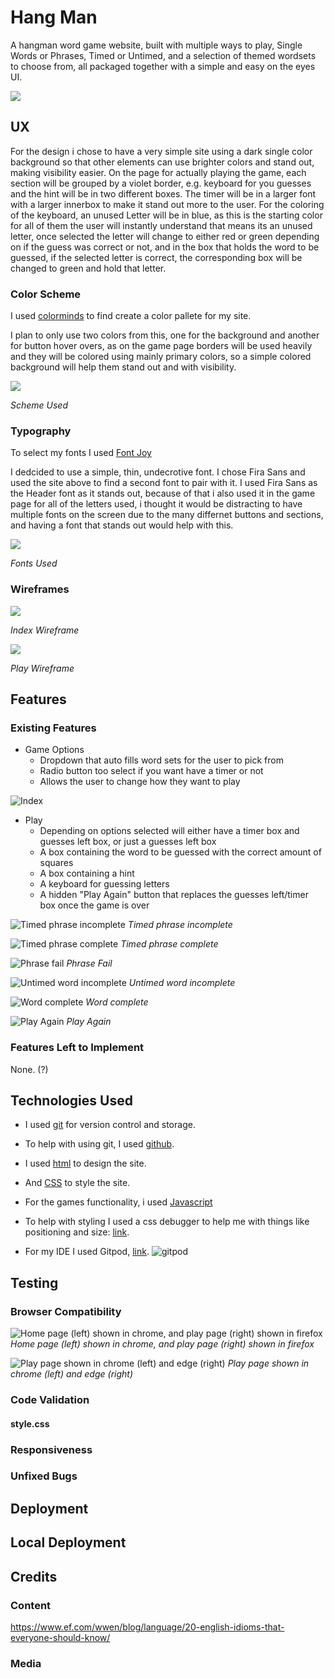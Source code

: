 # Hang Man
A hangman word game website, built with multiple ways to play, Single Words or Phrases, Timed or Untimed, and a selection of themed wordsets to choose from, all packaged together with a simple and easy on the eyes UI.  

![](documentation/images/amiresponsive.png)

## UX
For the design i chose to have a very simple site using a dark single color background so that other elements can use brighter colors and stand out, making visibility easier. On the page for actually playing the game, each section will be grouped by a violet border, e.g. keyboard for you guesses and the hint will be in two different boxes. The timer will be in a larger font with a larger innerbox to make it stand out more to the user. For the coloring of the keyboard, an unused Letter will be in blue, as this is the starting color for all of them the user will instantly understand that means its an unused letter, once selected the letter will change to either red or green depending on if the guess was correct or not, and in the box that holds the word to be guessed, if the selected letter is correct, the corresponding box will be changed to green and hold that letter.

### Color Scheme
I used [colorminds](http://colormind.io/) to find create a color pallete for my site.

I plan to only use two colors from this, one for the background and another for button hover overs, as on the game page borders will be used heavily and they will be colored using mainly primary colors, so a simple colored background will help them stand out and with visibility.

![](documentation/colors.png)

*Scheme Used*

### Typography
To select my fonts I used [Font Joy](https://fontjoy.com/)

I dedcided to use a simple, thin, undecrotive font. I chose Fira Sans and used the site above to find a second font to pair with it. I used Fira Sans as the Header font as it stands out, because of that i also used it in the game page for all of the letters used, i thought it would be distracting to have multiple fonts on the screen due to the many differnet buttons and sections, and having a font that stands out would help with this. 

![](documentation/fonts.png)

*Fonts Used*
### Wireframes
![](documentation/wireframes/index-wireframe.png)

*Index Wireframe*


![](documentation/wireframes/play-wireframe.png)

*Play Wireframe*
## Features
### Existing Features
- Game Options
    - Dropdown that auto fills word sets for the user to pick from
    - Radio button too select if you want have a timer or not
    - Allows the user to change how they want to play

![Index](documentation/features/index.png)

- Play 
    - Depending on options selected will either have a timer box and guesses left box, or just a guesses left box
    - A box containing the word to be guessed with the correct amount of squares
    - A box containing a hint
    - A keyboard for guessing letters
    - A hidden "Play Again" button that replaces the guesses left/timer box once the game is over

![Timed phrase incomplete](documentation/features/timed-phrase-incomplete.png)
*Timed phrase incomplete*

![Timed phrase complete](documentation/features/timed-phrase-complete.png)
*Timed phrase complete*

![Phrase fail](documentation/features/phrase-fail.png)
*Phrase Fail*

![Untimed word incomplete](documentation/features/untimed-word-incomplete.png)
*Untimed word incomplete*

![Word complete](documentation/features/word-complete.png)
*Word complete*

![Play Again](documentation/features/play-again.png)
*Play Again*

### Features Left to Implement
None. (?)

## Technologies Used
- I used [git](https://git-scm.com/) for version control and storage.
- To help with using git, I used [github](https://github.com/).

- I used [html](https://en.wikipedia.org/wiki/HTML) to design the site.
- And [CSS](https://en.wikipedia.org/wiki/CSS) to style the site.
- For the games functionality, i used [Javascript](https://en.wikipedia.org/wiki/JavaScript)
- To help with styling I used a css debugger to help me with things like positioning and size: [link](https://github.com/benscabbia/x-ray).
- For my IDE I used Gitpod, [link](https://www.gitpod.io/).
![gitpod](documentation/images/gitpod.png)

## Testing

### Browser Compatibility
![Home page (left) shown in chrome, and play page (right) shown in firefox](documentation/browser-compatibility-1.png)
*Home page (left) shown in chrome, and play page (right) shown in firefox*

![Play page shown in chrome (left) and edge (right)](documentation/browser-compatibility-2.png)
*Play page shown in chrome (left) and edge (right)*
### Code Validation

#### style.css

### Responsiveness

### Unfixed Bugs

## Deployment

## Local Deployment


## Credits

### Content
https://www.ef.com/wwen/blog/language/20-english-idioms-that-everyone-should-know/

### Media
